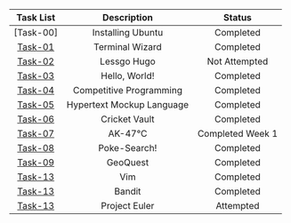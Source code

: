 | Task List | Description | Status |
| :-:       | :-:         | :-:    |
| [Task-00]   | Installing Ubuntu | Completed |
| [Task-01](https://github.com/RohanBabbar/Amfoss-3/tree/main/Task1/codes)   | Terminal Wizard	 | Completed |
| [Task-02](https://github.com/RohanBabbar/amfoss-tasks/tree/main/task-02)   | Lessgo Hugo | Not Attempted |
| [Task-03](https://github.com/RohanBabbar/Amfoss-3/tree/main/Task3)  | Hello, World! | Completed |
| [Task-04](https://github.com/RohanBabbar/Amfoss-3/tree/main/Task4)   | Competitive Programming | Completed |
| [Task-05](https://github.com/RohanBabbar/Amfoss-3/tree/main/Task5)   | Hypertext Mockup Language	| Completed |
| [Task-06](https://github.com/RohanBabbar/Amfoss-3/tree/main/Task6)   | Cricket Vault | Completed |
| [Task-07](https://github.com/RohanBabbar/Amfoss-3/tree/main/Task7)   | AK-47℃ | Completed  Week 1|
| [Task-08](https://github.com/RohanBabbar/Amfoss-3/tree/main/Task8)   | Poke-Search! | Completed  |
| [Task-09](https://github.com/RohanBabbar/Amfoss-3/tree/main/Task9)   | GeoQuest | Completed  |
| [Task-13](https://github.com/RohanBabbar/Amfoss-3/tree/main/Task13)   | Vim | Completed  |
| [Task-13](https://github.com/RohanBabbar/Amfoss-3/tree/main/Task14)   | Bandit | Completed  |
| [Task-13](https://github.com/RohanBabbar/Amfoss-3/tree/main/Task15)   | Project Euler	 | Attempted  |